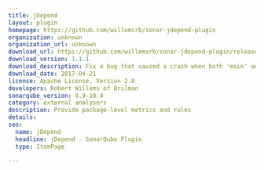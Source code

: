 ```yaml
---
title: jDepend
layout: plugin
homepage: https://github.com/willemsrb/sonar-jdepend-plugin
organization: unknown
organization_url: unknown
download_url: https://github.com/willemsrb/sonar-jdepend-plugin/releases/download/sonar-jdepend-plugin-1.1.1/sonar-jdepend-plugin-1.1.1.jar
download_version: 1.1.1
download_description: Fix a bug that caused a crash when both 'main' and 'test' packages had a package-info.java
download_date: 2017-04-21
license: Apache License, Version 2.0
developers: Robert Willems of Brilman
sonarqube_version: 9.9-10.4
category: external analysers
description: Provide package-level metrics and rules
details: 
seo:
  name: jDepend
  headline: jDepend - SonarQube Plugin
  type: ItemPage

---
```

